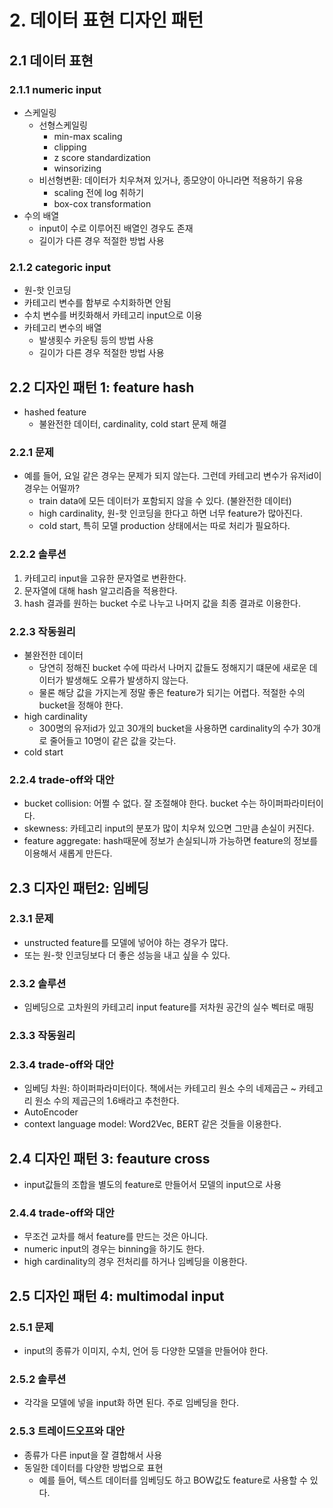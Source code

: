 # 2. 데이터 표현 디자인 패턴

## 2.1 데이터 표현

### 2.1.1 numeric input

- 스케일링
  - 선형스케일링
    - min-max scaling
    - clipping
    - z score standardization
    - winsorizing
  - 비선형변환: 데이터가 치우쳐져 있거나, 종모양이 아니라면 적용하기 유용
    - scaling 전에 log 취하기
    - box-cox transformation
- 수의 배열
  - input이 수로 이루어진 배열인 경우도 존재
  - 길이가 다른 경우 적절한 방법 사용

### 2.1.2 categoric input

- 원-핫 인코딩
- 카테고리 변수를 함부로 수치화하면 안됨
- 수치 변수를 버킷화해서 카테고리 input으로 이용
- 카테고리 변수의 배열
  - 발생횟수 카운팅 등의 방법 사용
  - 길이가 다른 경우 적절한 방법 사용

## 2.2 디자인 패턴 1: feature hash

- hashed feature
  - 불완전한 데이터, cardinality, cold start 문제 해결

### 2.2.1 문제

- 예를 들어, 요일 같은 경우는 문제가 되지 않는다. 그런데 카테고리 변수가 유저id이 경우는 어떨까?
  - train data에 모든 데이터가 포함되지 않을 수 있다. (불완전한 데이터)
  - high cardinality, 원-핫 인코딩을 한다고 하면 너무 feature가 많아진다.
  - cold start, 특히 모델 production 상태에서는 따로 처리가 필요하다.

### 2.2.2 솔루션

1. 카테고리 input을 고유한 문자열로 변환한다.
2. 문자열에 대해 hash 알고리즘을 적용한다.
3. hash 결과를 원하는 bucket 수로 나누고 나머지 값을 최종 결과로 이용한다.

### 2.2.3 작동원리

- 불완전한 데이터
  - 당연히 정해진 bucket 수에 따라서 나머지 값들도 정해지기 떄문에 새로운 데이터가 발생해도 오류가 발생하지 않는다.
  - 물론 해당 값을 가지는게 정말 좋은 feature가 되기는 어렵다. 적절한 수의 bucket을 정해야 한다.
- high cardinality
  - 300명의 유저id가 있고 30개의 bucket을 사용하면 cardinality의 수가 30개로 줄어들고 10명이 같은 값을 갖는다.
- cold start

### 2.2.4 trade-off와 대안

- bucket collision: 어쩔 수 없다. 잘 조절해야 한다. bucket 수는 하이퍼파라미터이다.
- skewness: 카테고리 input의 분포가 많이 치우쳐 있으면 그만큼 손실이 커진다.
- feature aggregate: hash때문에 정보가 손실되니까 가능하면 feature의 정보를 이용해서 새롭게 만든다.

## 2.3 디자인 패턴2: 임베딩

### 2.3.1 문제

- unstructed feature를 모델에 넣어야 하는 경우가 많다.
- 또는 원-핫 인코딩보다 더 좋은 성능을 내고 싶을 수 있다.

### 2.3.2 솔루션

- 임베딩으로 고차원의 카테고리 input feature를 저차원 공간의 실수 벡터로 매핑

### 2.3.3 작동원리

### 2.3.4 trade-off와 대안

- 임베딩 차원: 하이퍼파라미터이다. 책에서는 카테고리 원소 수의 네제곱근 ~ 카테고리 원소 수의 제곱근의 1.6배라고 추천한다.
- AutoEncoder
- context language model: Word2Vec, BERT 같은 것들을 이용한다.

## 2.4 디자인 패턴 3: feauture cross

- input값들의 조합을 별도의 feature로 만들어서 모델의 input으로 사용

### 2.4.4 trade-off와 대안

- 무조건 교차를 해서 feature를 만드는 것은 아니다.
- numeric input의 경우는 binning을 하기도 한다.
- high cardinality의 경우 전처리를 하거나 임베딩을 이용한다.

## 2.5 디자인 패턴 4: multimodal input

### 2.5.1 문제

- input의 종류가 이미지, 수치, 언어 등 다양한 모델을 만들어야 한다.

### 2.5.2 솔루션

- 각각을 모델에 넣을 input화 하면 된다. 주로 임베딩을 한다.

### 2.5.3 트레이드오프와 대안

- 종류가 다른 input을 잘 결합해서 사용
- 동일한 데이터를 다양한 방법으로 표현
  - 예를 들어, 텍스트 데이터를 임베딩도 하고 BOW값도 feature로 사용할 수 있다.
